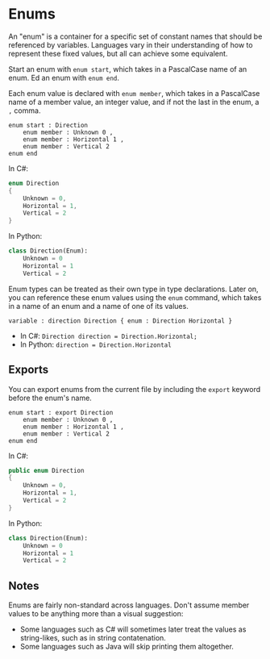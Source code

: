 # Enums

An "enum" is a container for a specific set of constant names that should be referenced by variables.
Languages vary in their understanding of how to represent these fixed values, but all can achieve some equivalent.

Start an enum with `enum start`, which takes in a PascalCase name of an enum.
Ed an enum with `enum end`.

Each enum value is declared with `enum member`, which takes in a PascalCase name of a member value, an integer value, and if not the last in the enum, a `,` comma.

```gls
enum start : Direction
    enum member : Unknown 0 ,
    enum member : Horizontal 1 ,
    enum member : Vertical 2
enum end
```

In C#:

```csharp
enum Direction
{
    Unknown = 0,
    Horizontal = 1,
    Vertical = 2
}
```

In Python:

```python
class Direction(Enum):
    Unknown = 0
    Horizontal = 1
    Vertical = 2
```

Enum types can be treated as their own type in type declarations.
Later on, you can reference these enum values using the `enum` command, which takes in a name of an enum and a name of one of its values.

```gls
variable : direction Direction { enum : Direction Horizontal }
```

* In C#: `Direction direction = Direction.Horizontal;`
* In Python: `direction = Direction.Horizontal`

## Exports

You can export enums from the current file by including the `export` keyword before the enum's name.

```gls
enum start : export Direction
    enum member : Unknown 0 ,
    enum member : Horizontal 1 ,
    enum member : Vertical 2
enum end
```

In C#:

```csharp
public enum Direction
{
    Unknown = 0,
    Horizontal = 1,
    Vertical = 2
}
```

In Python:

```python
class Direction(Enum):
    Unknown = 0
    Horizontal = 1
    Vertical = 2
```

## Notes

Enums are fairly non-standard across languages.
Don't assume member values to be anything more than a visual suggestion:

* Some languages such as C# will sometimes later treat the values as string-likes, such as in string contatenation.
* Some languages such as Java will skip printing them altogether.
